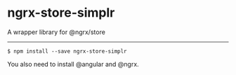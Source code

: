 # ngrx-store-simplr
A wrapper library for @ngrx/store

---

```
$ npm install --save ngrx-store-simplr
```

You also need to install @angular and @ngrx.
